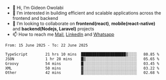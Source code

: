 - 👋 Hi, I’m Gideon Owolabi
- 👀 I’m interested in building efficient and scalable applications across the frontend and backend
- 💞️ I’m looking to collaborate on <b>frontend(react)</b>, <b>mobile(react-native)</b> and <b>backend(Nodejs, Laravel)</b> projects
- 📫 How to reach me <a href="mailto:gideoniyin2021@gmail.com">Mail</a>, <a href="https://www.linkedin.com/in/gideon-owolabi-9b667a232/">LinkedIn</a> and <a href="https://wa.me/2348055377085">Whatsapp</a>

<!---
gude1/gude1 is a ✨ special ✨ repository because its `README.md` (this file) appears on your GitHub profile.
You can click the Preview link to take a look at your changes.
--->

<!--START_SECTION:waka-->

```txt
From: 15 June 2025 - To: 22 June 2025

TypeScript        21 hrs 10 mins  ████████████████████▒░░░░   80.85 %
JSON              1 hr 28 mins    █▒░░░░░░░░░░░░░░░░░░░░░░░   05.65 %
Groovy            54 mins         █░░░░░░░░░░░░░░░░░░░░░░░░   03.45 %
XML               50 mins         ▓░░░░░░░░░░░░░░░░░░░░░░░░   03.22 %
Other             42 mins         ▓░░░░░░░░░░░░░░░░░░░░░░░░   02.68 %
```

<!--END_SECTION:waka-->
